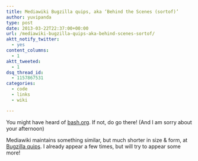 ```yaml
---
title: Mediawiki Bugzilla quips, aka ‘Behind the Scenes (sortof)’
author: yuvipanda
type: post
date: 2013-03-22T22:37:00+00:00
url: /mediawiki-bugzilla-quips-aka-behind-scenes-sortof/
aktt_notify_twitter:
  - yes
content_columns:
  - 1
aktt_tweeted:
  - 1
dsq_thread_id:
  - 1157867531
categories:
  - code
  - links
  - wiki

---
```

You might have heard of [bash.org][1]. If not, do go there! (And I am sorry about your afternoon)

Mediawiki maintains something similar, but much shorter in size & form, at [Bugzilla quips][2]. I already appear a few times, but will try to appear some more!

 [1]: http://bash.org
 [2]: https://bugzilla.wikimedia.org/quips.cgi?action=show